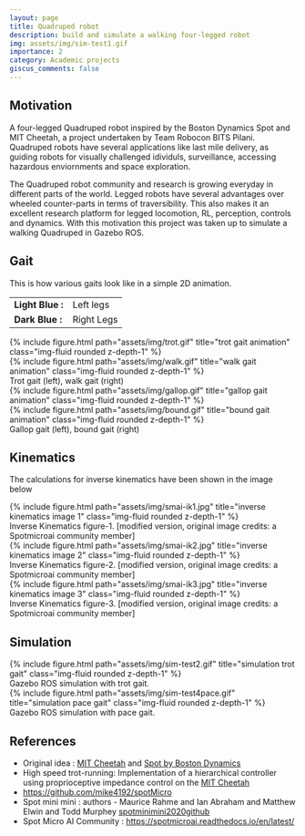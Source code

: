 ```yaml
---
layout: page
title: Quadruped robot
description: build and simulate a walking four-legged robot
img: assets/img/sim-test1.gif
importance: 2
category: Academic projects
giscus_comments: false
---
```


## Motivation

A four-legged Quadruped robot inspired by the Boston Dynamics Spot and MIT Cheetah, a project undertaken by Team Robocon BITS Pilani. Quadruped robots have several applications like last mile delivery, as guiding robots for visually challenged idividuls, surveillance, accessing hazardous enviornments and space exploration.

The Quadruped robot community and research is growing everyday in different parts of the world. Legged robots have several advantages over wheeled counter-parts in terms of traversibility. This also makes it an excellent research platform for legged locomotion, RL, perception, controls and dynamics. With this motivation this project was taken up to simulate a walking Quadruped in Gazebo ROS.

## Gait

This is how various gaits look like in a simple 2D animation.

|  |  |
| ------ | ------ |
| **Light Blue :** | Left legs |
| **Dark Blue :** | Right Legs |

<!-- <p float="left">
  <img src="docs/trot.gif" width="335" />
  <img src="docs/walk.gif" width="335" />
</p>

<p float="left">
  <img src="docs/gallop.gif" width="335" />
  <img src="docs/bound.gif" width="335" />
</p> -->

<div class="row">
    <div class="col-sm mt-2 mt-md-0">
        {% include figure.html path="assets/img/trot.gif" title="trot gait animation" class="img-fluid rounded z-depth-1" %}
    </div>
    <div class="col-sm mt-2 mt-md-0">
        {% include figure.html path="assets/img/walk.gif" title="walk gait animation" class="img-fluid rounded z-depth-1" %}
    </div>
</div>
<div class="caption">
    Trot gait (left), walk gait (right)
</div>

<div class="row">
    <div class="col-sm mt-2 mt-md-0">
        {% include figure.html path="assets/img/gallop.gif" title="gallop gait animation" class="img-fluid rounded z-depth-1" %}
    </div>
    <div class="col-sm mt-2 mt-md-0">
        {% include figure.html path="assets/img/bound.gif" title="bound gait animation" class="img-fluid rounded z-depth-1" %}
    </div>
</div>
<div class="caption">
    Gallop gait (left), bound gait (right)
</div>

## Kinematics

The calculations for inverse kinematics have been shown in the image below

<div class="row">
    <div class="col-sm mt-3 mt-md-0">
        {% include figure.html path="assets/img/smai-ik1.jpg" title="inverse kinematics image 1" class="img-fluid rounded z-depth-1" %}
    </div>
</div>
<div class="caption">
    Inverse Kinematics figure-1. [modified version, original image credits: a Spotmicroai community member]
</div>

<div class="row">
    <div class="col-sm mt-3 mt-md-0">
        {% include figure.html path="assets/img/smai-ik2.jpg" title="inverse kinematics image 2" class="img-fluid rounded z-depth-1" %}
    </div>
</div>
<div class="caption">
    Inverse Kinematics figure-2. [modified version, original image credits: a Spotmicroai community member]
</div>

<div class="row">
    <div class="col-sm mt-3 mt-md-0">
        {% include figure.html path="assets/img/smai-ik3.jpg" title="inverse kinematics image 3" class="img-fluid rounded z-depth-1" %}
    </div>
</div>
<div class="caption">
    Inverse Kinematics figure-3. [modified version, original image credits: a Spotmicroai community member]
</div>

## Simulation

<div class="row">
    <div class="col-sm mt-3 mt-md-0">
        {% include figure.html path="assets/img/sim-test2.gif" title="simulation trot gait" class="img-fluid rounded z-depth-1" %}
    </div>
</div>
<div class="caption">
    Gazebo ROS simulation with trot gait.
</div>

<div class="row">
    <div class="col-sm mt-3 mt-md-0">
        {% include figure.html path="assets/img/sim-test4pace.gif" title="simulation pace gait" class="img-fluid rounded z-depth-1" %}
    </div>
</div>
<div class="caption">
    Gazebo ROS simulation with pace gait.
</div>

## References

* Original idea : [MIT Cheetah](https://www.youtube.com/watch?v=QZ1DaQgg3lE&ab_channel=MassachusettsInstituteofTechnology%28MIT%29) and [Spot by Boston Dynamics](https://www.bostondynamics.com/spot)
* High speed trot-running: Implementation of a hierarchical controller using proprioceptive impedance control on the [MIT Cheetah](https://dspace.mit.edu/handle/1721.1/98270)
* https://github.com/mike4192/spotMicro
* Spot mini mini : authors - Maurice Rahme and Ian Abraham and Matthew Elwin and Todd Murphey [spotminimini2020github](https://github.com/moribots/spot_mini_mini)
* Spot Micro AI Community : https://spotmicroai.readthedocs.io/en/latest/

<!-- <div class="row justify-content-sm-center">
    <div class="col-sm-8 mt-3 mt-md-0">
        {% include figure.html path="assets/img/6.jpg" title="example image" class="img-fluid rounded z-depth-1" %}
    </div>
    <div class="col-sm-4 mt-3 mt-md-0">
        {% include figure.html path="assets/img/11.jpg" title="example image" class="img-fluid rounded z-depth-1" %}
    </div>
</div>
<div class="caption">
    You can also have artistically styled 2/3 + 1/3 images, like these.
</div> -->


<!-- The code is simple.
Just wrap your images with `<div class="col-sm">` and place them inside `<div class="row">` (read more about the <a href="https://getbootstrap.com/docs/4.4/layout/grid/">Bootstrap Grid</a> system).
To make images responsive, add `img-fluid` class to each; for rounded corners and shadows use `rounded` and `z-depth-1` classes.
Here's the code for the last row of images above: -->

<!-- {% raw %}
```html
<div class="row justify-content-sm-center">
    <div class="col-sm-8 mt-3 mt-md-0">
        {% include figure.html path="assets/img/6.jpg" title="example image" class="img-fluid rounded z-depth-1" %}
    </div>
    <div class="col-sm-4 mt-3 mt-md-0">
        {% include figure.html path="assets/img/11.jpg" title="example image" class="img-fluid rounded z-depth-1" %}
    </div>
</div>
```
{% endraw %} -->




<!-- * [Motivation](#Motivation)
* [Overview](#Overview)
* [Kinematics](#Kinematics)
* [Gait](#Gait)
* [Simulation](#Simulation)
* [Chassis and Hardware](#Chassis-and-Hardware)
* [Future Goals](#Future-goals)
* [References](#References)
* [Special Thanks](#Special-Thanks) -->

<!-- ## Motivation

Quadruped robots have several applications like last mile delivery, as guiding robots for visually challenged idividuls, security and surveillance, accessing hazardous enviornments, space exploration, etc.

The Quadruped robot community and research is growing everyday in different parts of the world.


### Kinematics

The inverse kinematics has been demonstrated in the illustration below:

![ik1](docs/smai-ik1.jpg)

![ik2](docs/smai-ik2.jpg)

![ik3](docs/smai-ik3.jpg)

Source: Spotmicroai community -->

<!-- ### Gait

This is how various walking gaits look like in a simple 2D animation.

<p float="left">
  <img src="docs/trot.gif" width="335" />
  <img src="docs/walk.gif" width="335" />
</p>

<p float="left">
  <img src="docs/gallop.gif" width="335" />
  <img src="docs/bound.gif" width="335" />
</p>

|  |  |
| ------ | ------ |
| **Light Blue :** | Left legs |
| **Dark Blue :** | Right Legs |

Various gaits implemented so far. -->

<!-- ### Simulation

A simulation with trot walking gait

![trot simulation 2](docs/sim-test2.gif)

A trial simulation with pace gait

![pace simulation early](docs/sim-test4pace.gif) -->
 